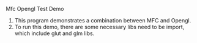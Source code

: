 Mfc Opengl Test Demo

1. This program demonstrates a combination between MFC and Opengl.
2. To run this demo, there are some necessary libs need to be import, which include glut and glm libs.
